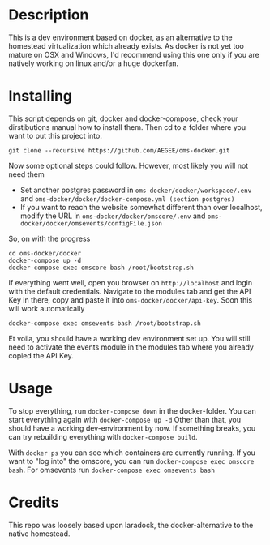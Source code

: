 # Description
This is a dev environment based on docker, as an alternative to the homestead virtualization which already exists. As docker is not yet too mature on OSX and Windows, I'd recommend using this one only if you are natively working on linux and/or a huge dockerfan.

# Installing
This script depends on git, docker and docker-compose, check your dirstibutions manual how to install them. Then cd to a folder where you want to put this project into.

```
git clone --recursive https://github.com/AEGEE/oms-docker.git
```

Now some optional steps could follow. However, most likely you will not need them
* Set another postgres password in `oms-docker/docker/workspace/.env` and `oms-docker/docker/docker-compose.yml (section postgres)`
* If you want to reach the website somewhat different than over localhost, modify the URL in `oms-docker/docker/omscore/.env` and `oms-docker/docker/omsevents/configFile.json`

So, on with the progress

```
cd oms-docker/docker
docker-compose up -d
docker-compose exec omscore bash /root/bootstrap.sh
```
If everything went well, open you browser on `http://localhost` and login with the default credentials. Navigate to the modules tab and get the API Key in there, copy and paste it into `oms-docker/docker/api-key`. Soon this will work automatically
```
docker-compose exec omsevents bash /root/bootstrap.sh
```

Et voila, you should have a working dev environment set up. You will still need to activate the events module in the modules tab where you already copied the API Key.

# Usage
To stop everything, run `docker-compose down` in the docker-folder. You can start everything again with `docker-compose up -d` Other than that, you should have a working dev-environment by now. If something breaks, you can try rebuilding everything with `docker-compose build`.

With `docker ps` you can see which containers are currently running. If you want to "log into" the omscore, you can run `docker-compose exec omscore bash`. For omsevents run `docker-compose exec omsevents bash`

# Credits
This repo was loosely based upon laradock, the docker-alternative to the native homestead.
